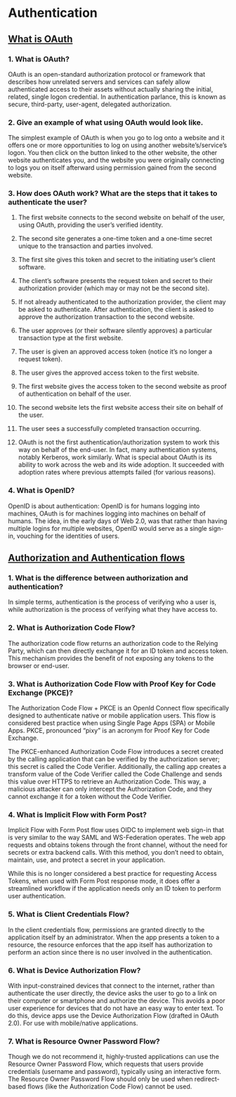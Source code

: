 # Authentication

## [What is OAuth](https://www.csoonline.com/article/3216404/what-is-oauth-how-the-open-authorization-framework-works.html)

### 1. What is OAuth?

  OAuth is an open-standard authorization protocol or framework that describes how unrelated servers and services can safely allow authenticated access to their assets without actually sharing the initial, related, single logon credential. In authentication parlance, this is known as secure, third-party, user-agent, delegated authorization.

### 2. Give an example of what using OAuth would look like.

  The simplest example of OAuth is when you go to log onto a website and it offers one or more opportunities to log on using another website’s/service’s logon. You then click on the button linked to the other website, the other website authenticates you, and the website you were originally connecting to logs you on itself afterward using permission gained from the second website.

### 3. How does OAuth work? What are the steps that it takes to authenticate the user?

  1. The first website connects to the second website on behalf of the user, using OAuth, providing the user’s verified identity.

  2. The second site generates a one-time token and a one-time secret unique to the transaction and parties involved.

  3. The first site gives this token and secret to the initiating user’s client software.

  4. The client’s software presents the request token and secret to their authorization provider (which may or may not be the second site).

  5. If not already authenticated to the authorization provider, the client may be asked to authenticate. After authentication, the client is asked to approve the authorization transaction to the second website.

  6. The user approves (or their software silently approves) a particular transaction type at the first website.

  7. The user is given an approved access token (notice it’s no longer a request token).

  8. The user gives the approved access token to the first website.

  9. The first website gives the access token to the second website as proof of authentication on behalf of the user.

  10. The second website lets the first website access their site on behalf of the user.

  11. The user sees a successfully completed transaction occurring.

  12. OAuth is not the first authentication/authorization system to work this way on behalf of the end-user. In fact, many authentication systems, notably Kerberos, work similarly. What is special about OAuth is its ability to work across the web and its wide adoption. It succeeded with adoption rates where previous attempts failed (for various reasons).

### 4. What is OpenID?

  OpenID is about authentication: OpenID is for humans logging into machines, OAuth is for machines logging into machines on behalf of humans. The idea, in the early days of Web 2.0, was that rather than having multiple logins for multiple websites, OpenID would serve as a single sign-in, vouching for the identities of users.

## [Authorization and Authentication flows](https://auth0.com/docs/get-started/authentication-and-authorization-flow)

### 1. What is the difference between authorization and authentication?

  In simple terms, authentication is the process of verifying who a user is, while authorization is the process of verifying what they have access to.

### 2. What is Authorization Code Flow?

  The authorization code flow returns an authorization code to the Relying Party, which can then directly exchange it for an ID token and access token. This mechanism provides the benefit of not exposing any tokens to the browser or end-user.

### 3. What is Authorization Code Flow with Proof Key for Code Exchange (PKCE)?

  The Authorization Code Flow + PKCE is an OpenId Connect flow specifically designed to authenticate native or mobile application users. This flow is considered best practice when using Single Page Apps (SPA) or Mobile Apps. PKCE, pronounced “pixy” is an acronym for Proof Key for Code Exchange.

  The PKCE-enhanced Authorization Code Flow introduces a secret created by the calling application that can be verified by the authorization server; this secret is called the Code Verifier. Additionally, the calling app creates a transform value of the Code Verifier called the Code Challenge and sends this value over HTTPS to retrieve an Authorization Code. This way, a malicious attacker can only intercept the Authorization Code, and they cannot exchange it for a token without the Code Verifier.

### 4. What is Implicit Flow with Form Post?

  Implicit Flow with Form Post flow uses OIDC to implement web sign-in that is very similar to the way SAML and WS-Federation operates. The web app requests and obtains tokens through the front channel, without the need for secrets or extra backend calls. With this method, you don’t need to obtain, maintain, use, and protect a secret in your application.

  While this is no longer considered a best practice for requesting Access Tokens, when used with Form Post response mode, it does offer a streamlined workflow if the application needs only an ID token to perform user authentication.

### 5. What is Client Credentials Flow?

  In the client credentials flow, permissions are granted directly to the application itself by an administrator. When the app presents a token to a resource, the resource enforces that the app itself has authorization to perform an action since there is no user involved in the authentication.

### 6. What is Device Authorization Flow?

  With input-constrained devices that connect to the internet, rather than authenticate the user directly, the device asks the user to go to a link on their computer or smartphone and authorize the device. This avoids a poor user experience for devices that do not have an easy way to enter text. To do this, device apps use the Device Authorization Flow (drafted in OAuth 2.0). For use with mobile/native applications.

### 7. What is Resource Owner Password Flow?

  Though we do not recommend it, highly-trusted applications can use the Resource Owner Password Flow, which requests that users provide credentials (username and password), typically using an interactive form. The Resource Owner Password Flow should only be used when redirect-based flows (like the Authorization Code Flow) cannot be used.